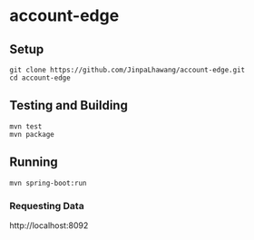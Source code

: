 # account-edge

## Setup

```
git clone https://github.com/JinpaLhawang/account-edge.git
cd account-edge
```

## Testing and Building

```
mvn test
mvn package
```

## Running

```
mvn spring-boot:run
```

### Requesting Data

http://localhost:8092

